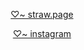 

<p align="center">
  <a href="https://sukai.straw.page/">♡~ straw.page</a>
</p>
<p align="center">
<a href="https://www.instagram.com/maybe.daily.mika?igsh=MWRvZTFrcnVxM2t5cg==">♡~ instagram</a>
</p>
